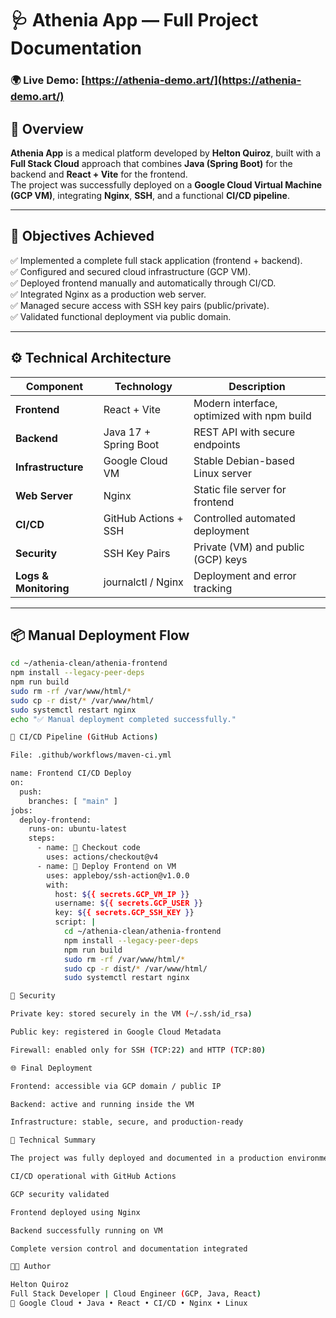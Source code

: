 # 🩺 Athenia App — Full Project Documentation
### 🌍 Live Demo: [https://athenia-demo.art/](https://athenia-demo.art/)
## 🚀 Overview
**Athenia App** is a medical platform developed by **Helton Quiroz**, built with a **Full Stack Cloud** approach that combines **Java (Spring Boot)** for the backend and **React + Vite** for the frontend.  
The project was successfully deployed on a **Google Cloud Virtual Machine (GCP VM)**, integrating **Nginx**, **SSH**, and a functional **CI/CD pipeline**.

---

## 🧠 Objectives Achieved
✅ Implemented a complete full stack application (frontend + backend).  
✅ Configured and secured cloud infrastructure (GCP VM).  
✅ Deployed frontend manually and automatically through CI/CD.  
✅ Integrated Nginx as a production web server.  
✅ Managed secure access with SSH key pairs (public/private).  
✅ Validated functional deployment via public domain.

---

## ⚙️ Technical Architecture

| Component | Technology | Description |
|------------|-------------|-------------|
| **Frontend** | React + Vite | Modern interface, optimized with npm build |
| **Backend** | Java 17 + Spring Boot | REST API with secure endpoints |
| **Infrastructure** | Google Cloud VM | Stable Debian-based Linux server |
| **Web Server** | Nginx | Static file server for frontend |
| **CI/CD** | GitHub Actions + SSH | Controlled automated deployment |
| **Security** | SSH Key Pairs | Private (VM) and public (GCP) keys |
| **Logs & Monitoring** | journalctl / Nginx | Deployment and error tracking |

---

## 📦 Manual Deployment Flow
```bash
cd ~/athenia-clean/athenia-frontend
npm install --legacy-peer-deps
npm run build
sudo rm -rf /var/www/html/*
sudo cp -r dist/* /var/www/html/
sudo systemctl restart nginx
echo "✅ Manual deployment completed successfully."

🔄 CI/CD Pipeline (GitHub Actions)

File: .github/workflows/maven-ci.yml

name: Frontend CI/CD Deploy
on:
  push:
    branches: [ "main" ]
jobs:
  deploy-frontend:
    runs-on: ubuntu-latest
    steps:
      - name: 🧩 Checkout code
        uses: actions/checkout@v4
      - name: 🎨 Deploy Frontend on VM
        uses: appleboy/ssh-action@v1.0.0
        with:
          host: ${{ secrets.GCP_VM_IP }}
          username: ${{ secrets.GCP_USER }}
          key: ${{ secrets.GCP_SSH_KEY }}
          script: |
            cd ~/athenia-clean/athenia-frontend
            npm install --legacy-peer-deps
            npm run build
            sudo rm -rf /var/www/html/*
            sudo cp -r dist/* /var/www/html/
            sudo systemctl restart nginx

🔐 Security

Private key: stored securely in the VM (~/.ssh/id_rsa)

Public key: registered in Google Cloud Metadata

Firewall: enabled only for SSH (TCP:22) and HTTP (TCP:80)

🌐 Final Deployment

Frontend: accessible via GCP domain / public IP

Backend: active and running inside the VM

Infrastructure: stable, secure, and production-ready

🧩 Technical Summary

The project was fully deployed and documented in a production environment:

CI/CD operational with GitHub Actions

GCP security validated

Frontend deployed using Nginx

Backend successfully running on VM

Complete version control and documentation integrated

👨‍💻 Author

Helton Quiroz 
Full Stack Developer | Cloud Engineer (GCP, Java, React)
📍 Google Cloud • Java • React • CI/CD • Nginx • Linux
